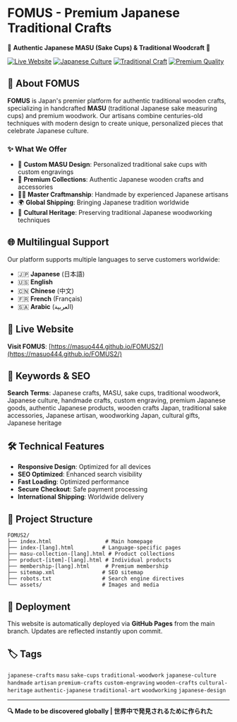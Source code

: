 # FOMUS - Premium Japanese Traditional Crafts

🍶 **Authentic Japanese MASU (Sake Cups) & Traditional Woodcraft** 🎋

[![Live Website](https://img.shields.io/badge/Live-Website-brightgreen)](https://masuo444.github.io/FOMUS2/)
[![Japanese Culture](https://img.shields.io/badge/Culture-Japanese-red)](https://github.com/masuo444/FOMUS2)
[![Traditional Craft](https://img.shields.io/badge/Craft-Traditional-orange)](https://github.com/masuo444/FOMUS2)
[![Premium Quality](https://img.shields.io/badge/Quality-Premium-gold)](https://github.com/masuo444/FOMUS2)

## 🌸 About FOMUS

**FOMUS** is Japan's premier platform for authentic traditional wooden crafts, specializing in handcrafted **MASU** (traditional Japanese sake measuring cups) and premium woodwork. Our artisans combine centuries-old techniques with modern design to create unique, personalized pieces that celebrate Japanese culture.

### ✨ What We Offer

- 🎨 **Custom MASU Design**: Personalized traditional sake cups with custom engravings
- 🏺 **Premium Collections**: Authentic Japanese wooden crafts and accessories  
- 👨‍🎨 **Master Craftmanship**: Handmade by experienced Japanese artisans
- 🌍 **Global Shipping**: Bringing Japanese tradition worldwide
- 🎌 **Cultural Heritage**: Preserving traditional Japanese woodworking techniques

## 🌐 Multilingual Support

Our platform supports multiple languages to serve customers worldwide:
- 🇯🇵 **Japanese** (日本語)
- 🇺🇸 **English**  
- 🇨🇳 **Chinese** (中文)
- 🇫🇷 **French** (Français)
- 🇸🇦 **Arabic** (العربية)

## 🔗 Live Website

**Visit FOMUS**: [https://masuo444.github.io/FOMUS2/](https://masuo444.github.io/FOMUS2/)

## 🎯 Keywords & SEO

**Search Terms**: Japanese crafts, MASU, sake cups, traditional woodwork, Japanese culture, handmade crafts, custom engraving, premium Japanese goods, authentic Japanese products, wooden crafts Japan, traditional sake accessories, Japanese artisan, woodworking Japan, cultural gifts, Japanese heritage

## 🛠️ Technical Features

- **Responsive Design**: Optimized for all devices
- **SEO Optimized**: Enhanced search visibility
- **Fast Loading**: Optimized performance
- **Secure Checkout**: Safe payment processing
- **International Shipping**: Worldwide delivery

## 📱 Project Structure

```
FOMUS2/
├── index.html                 # Main homepage
├── index-[lang].html         # Language-specific pages
├── masu-collection-[lang].html # Product collections
├── product-[item]-[lang].html # Individual products
├── membership-[lang].html     # Premium membership
├── sitemap.xml               # SEO sitemap
├── robots.txt                # Search engine directives
└── assets/                   # Images and media
```

## 🚀 Deployment

This website is automatically deployed via **GitHub Pages** from the main branch. Updates are reflected instantly upon commit.

## 🏷️ Tags

`japanese-crafts` `masu` `sake-cups` `traditional-woodwork` `japanese-culture` `handmade` `artisan` `premium-crafts` `custom-engraving` `wooden-crafts` `cultural-heritage` `authentic-japanese` `traditional-art` `woodworking` `japanese-design`

---

**🔍 Made to be discovered globally | 世界中で発見されるために作られた**

